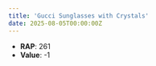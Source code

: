 ```yaml
---
title: 'Gucci Sunglasses with Crystals'
date: 2025-08-05T00:00:00Z
---
```

- **RAP**: 261
- **Value**: -1
